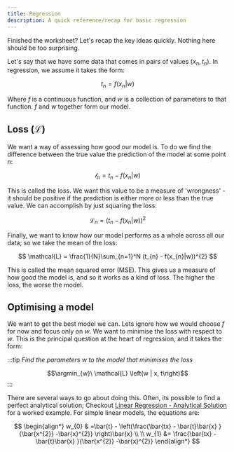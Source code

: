 ```yaml
---
title: Regression
description: A quick reference/recap for basic regression
---
```


Finished the worksheet? Let's recap the key ideas quickly. Nothing here should be too surprising.

Let's say that we have some data that comes in pairs of values ($x_{n}, t_{n}$). In regression, we assume it takes the form:

$$
t_{n} = f(x_{n} | w)
$$

Where $f$ is a continuous function, and $w$ is a collection of parameters to that function. $f$ and $w$ together form our model.

## Loss ($\mathcal{L}$)

We want a way of assessing how good our model is. To do we find the difference between the true value the prediction of the model at some point $n$:

$$
\mathcal{l}_{n} = t_{n} - f(x_{n}|w)
$$

This is called the loss. We want this value to be a measure of 'wrongness' - it should be positive if the prediction is either more or less than the true value. We can accomplish by just squaring the loss:

$$
\mathcal{L}_{n} = (t_{n} - f(x_{n}|w))^{2}
$$

Finally, we want to know how our model performs as a whole across all our data; so we take the mean of the loss:

$$
\mathcal{L} = \frac{1}{N}\sum_{n=1}^N (t_{n} - f(x_{n}|w))^{2}
$$

This is called the mean squared error (MSE). This gives us a measure of how good the model is, and so it works as a kind of loss. The higher the loss, the worse the model.

## Optimising a model

We want to get the best model we can. Lets ignore how we would choose $f$ for now and focus only on $w$. We want to minimise the loss with respect to $w$. This is the principal question at the heart of regression, and it takes the form:

:::tip
_Find the parameters $w$ to the model that minimises the loss_

$$\argmin_{w}\ \mathcal{L} \left(w | x, t\right)$$
:::

There are several ways to go about doing this. Often, its possible to find a perfect analytical solution; Checkout [Linear Regression - Analytical Solution](/machine-learning/regression/maths/optimal-loss) for a worked example. For simple linear models, the equations are:

$$
\begin{align*}
w_{0} & =\bar{t} - \left(\frac{\bar{tx} - \bar{t}\bar{x} }{\bar{x^{2}} -\bar{x}^{2}} \right)\bar{x} \\ \\
w_{1} &= \frac{\bar{tx} - \bar{t}\bar{x} }{\bar{x^{2}} -\bar{x}^{2}}
\end{align*}
$$

